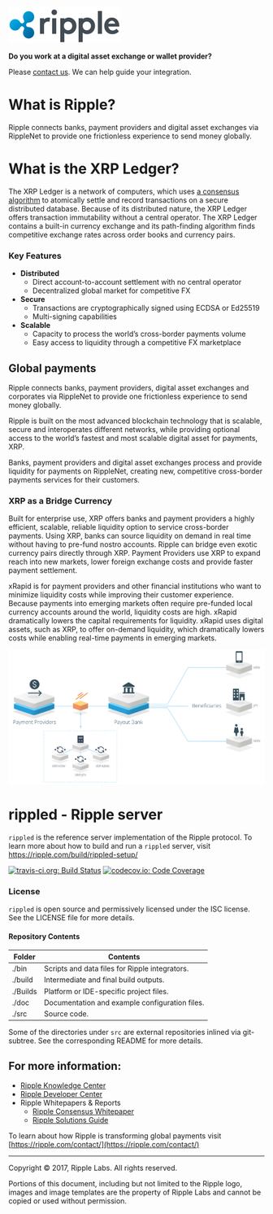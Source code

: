 ![Ripple](/images/ripple.png)

**Do you work at a digital asset exchange or wallet provider?** 

Please [contact us](mailto:support@ripple.com). We can help guide your integration.

# What is Ripple?
Ripple connects banks, payment providers and digital asset exchanges via RippleNet to provide one frictionless experience to send money globally.

# What is the XRP Ledger?
The XRP Ledger is a network of computers, which uses [a consensus algorithm](https://www.youtube.com/watch?v=pj1QVb1vlC0) to atomically settle and record transactions on a secure distributed database. Because of its distributed nature, the XRP Ledger offers transaction immutability without a central operator. The XRP Ledger contains a built-in currency exchange and its path-finding algorithm finds competitive exchange rates across order books and currency pairs.

### Key Features
- **Distributed**
  - Direct account-to-account settlement with no central operator
  - Decentralized global market for competitive FX
- **Secure**
  - Transactions are cryptographically signed using ECDSA or Ed25519
  - Multi-signing capabilities
- **Scalable**
  - Capacity to process the world’s cross-border payments volume
  - Easy access to liquidity through a competitive FX marketplace

## Global payments
Ripple connects banks, payment providers, digital asset exchanges and corporates via RippleNet to provide one frictionless experience to send money globally.

Ripple is built on the most advanced blockchain technology that is scalable, secure and interoperates different networks, while providing optional access to the world’s fastest and most scalable digital asset for payments, XRP.

Banks, payment providers and digital asset exchanges process and provide liquidity for payments on RippleNet, creating new, competitive cross-border payments services for their customers.

### XRP as a Bridge Currency
Built for enterprise use, XRP offers banks and payment providers a highly efficient, scalable, reliable liquidity option to service cross-border payments. Using XRP, banks can source liquidity on demand in real time without having to pre-fund nostro accounts. Ripple can bridge even exotic currency pairs directly through XRP. Payment Providers use XRP to expand reach into new markets, lower foreign exchange costs and provide faster payment settlement. 

xRapid is for payment providers and other financial institutions who want to minimize liquidity costs while improving their customer experience. Because payments into emerging markets often require pre-funded local currency accounts around the world, liquidity costs are high. xRapid dramatically lowers the capital requirements for liquidity. xRapid uses digital assets, such as XRP, to offer on-demand liquidity, which dramatically lowers costs while enabling real-time payments in emerging markets.

![Flow - Bridged over XRP](images/img_xrapid_1@2x.png)

# rippled - Ripple server
`rippled` is the reference server implementation of the Ripple
protocol. To learn more about how to build and run a `rippled`
server, visit https://ripple.com/build/rippled-setup/

[![travis-ci.org: Build Status](https://travis-ci.org/ripple/rippled.png?branch=develop)](https://travis-ci.org/ripple/rippled)
[![codecov.io: Code Coverage](https://codecov.io/gh/ripple/rippled/branch/develop/graph/badge.svg)](https://codecov.io/gh/ripple/rippled)

### License
`rippled` is open source and permissively licensed under the
ISC license. See the LICENSE file for more details.

#### Repository Contents

| Folder  | Contents |
|---------|----------|
| ./bin   | Scripts and data files for Ripple integrators. |
| ./build | Intermediate and final build outputs.          |
| ./Builds| Platform or IDE-specific project files.        |
| ./doc   | Documentation and example configuration files. |
| ./src   | Source code.                                   |

Some of the directories under `src` are external repositories inlined via
git-subtree. See the corresponding README for more details.

## For more information:

* [Ripple Knowledge Center](https://ripple.com/learn/)
* [Ripple Developer Center](https://ripple.com/build/)
* Ripple Whitepapers & Reports
  * [Ripple Consensus Whitepaper](https://ripple.com/files/ripple_consensus_whitepaper.pdf)
  * [Ripple Solutions Guide](https://ripple.com/files/ripple_solutions_guide.pdf)

To learn about how Ripple is transforming global payments visit
[https://ripple.com/contact/](https://ripple.com/contact/)

- - -

Copyright © 2017, Ripple Labs. All rights reserved.

Portions of this document, including but not limited to the Ripple logo,
images and image templates are the property of Ripple Labs and cannot be
copied or used without permission.
